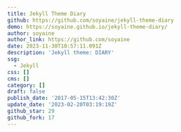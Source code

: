 ```yaml
---
title: Jekyll Theme Diary
github: https://github.com/soyaine/jekyll-theme-diary
demo: https://soyaine.github.io/jekyll-theme-diary/
author: soyaine
author_link: https://github.com/soyaine
date: 2023-11-30T10:57:11.091Z
description: 'Jekyll theme: DIARY'
ssg:
  - Jekyll
css: []
cms: []
category: []
draft: false
publish_date: '2017-05-15T13:42:30Z'
update_date: '2023-02-20T03:19:19Z'
github_star: 29
github_fork: 17
---
```

